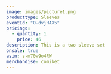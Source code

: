 ```yaml
---
image: images/picture1.png
producttype: Sleeves
eventId: "O-dvjHAX5"
pricings:
  - quantity: 1
    price: 46
description: This is a two sleeve set
onsale: true
asin: s-m70w9o4RW
merchandise: comiket
---
```

